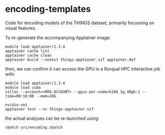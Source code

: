 # encoding-templates

Code for encoding models of the THINGS dataset, primarily focussing on visual features.

To re-generate the accompanying Apptainer image:

```
module load apptainer/1.3.4
apptainer cache list
apptainer cache clean
apptainer build --notest things-apptainer.sif apptainer.def
```

then, we can confirm it can access the GPU in a Rorqual HPC interactive job with:

```
module load apptainer/1.3.4
module load cuda
salloc --account=<RRG-ACCOUNT> --gpus-per-node=h100_3g.40gb:1 --time=00:10:00 --mem=10G

nvidia-smi
apptainer test --nv things-apptainer.sif
```

the actual analyses can be re-launched using:

```
sbatch src/encoding.sbatch
```